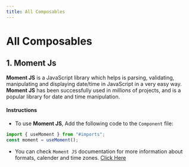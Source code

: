 ```yaml
---
title: All Composables
---
```

# All Composables

## 1. Moment Js

**Moment JS** is a JavaScript library which helps is parsing, validating, manipulating and displaying date/time in JavaScript in a very easy way.
**Moment JS** has been successfully used in *millions* of projects, and is a popular library for date and time manipulation.  

#### Instructions
- To use **Moment JS**,  Add the following code to the `Component` file:
```js
import { useMoment } from "#imports";
const moment = useMoment();
```
- You can check `Moment JS` documentation for more information about formats, calender and time zones. [Click Here](https://momentjs.com/)
